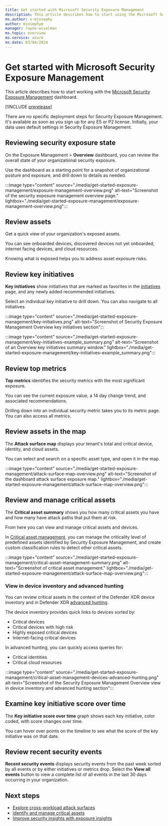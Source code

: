 ```yaml
---
title: Get started with Microsoft Security Exposure Management
description: This article describes how to start using the Microsoft Security Exposure Management dashboard
ms.author: v-mjosephy
author: mjosephym
manager: rayne-wiselman
ms.topic: overview
ms.service: azure
ms.date: 03/04/2024
---
```


# Get started with Microsoft Security Exposure Management

This article describes how to start working with the [Microsoft Security Exposure Management](microsoft-security-exposure-management.md) dashboard.

[!INCLUDE [prerelease](../includes//prerelease.md)]

There are no specific deployment steps for Security Exposure Management. It's available as soon as you sign up for any E5 or P2 license. Initially, your data uses default settings in Security Exposure Management.

## Reviewing security exposure state

On the Exposure Management > **Overview** dashboard, you can review the overall state of your organizational security exposure.

Use the dashboard as a starting point for a snapshot of organizational posture and exposure, and drill down to details as needed.

:::image type="content" source="./media/get-started-exposure-management/exposure-management-overview.png" alt-text="Screenshot of the security exposure management overview page." lightbox="./media/get-started-exposure-management/exposure-management-overview.png":::

## Review assets

Get a quick view of your organization's exposed assets. 

You can see onboarded devices, discovered devices not yet onboarded, internet facing devices, and cloud resources.

Knowing what is exposed helps you to address asset exposure risks.

## Review key initiatives

**Key initiatives** show initiatives that are marked as favorites in the [initiatives](initiatives.md) page, and any newly added recommended initiatives. 

Select an individual key initiative to drill down. You can also navigate to all initiatives.

:::image type="content" source="./media/get-started-exposure-management/key-initiatives.png" alt-text="Screenshot of Security Exposure Management Overview key initiatives section":::

:::image type="content" source="./media/get-started-exposure-management/key-initiatives-example_summary.png" alt-text="Screenshot of an Overview key initiatives summary window." lightbox="./media/get-started-exposure-management/key-initiatives-example_summary.png":::

## Review top metrics

**Top metrics** identifies the security metrics with the most significant exposure.

You can see the current exposure value, a 14 day change trend, and associated recommendations.

Drilling down into an individual security metric takes you to its metric page. You can also access all metrics.

## Review assets in the map

The **Attack surface map** displays your tenant's total and critical device, identity, and cloud assets.

You can select and search on a specific asset type, and open it in the map. 

:::image type="content" source="./media/get-started-exposure-management/attack-surface-map-overview.png" alt-text="Screenshot of the dashboard attack surface exposure map." lightbox="./media/get-started-exposure-management/attack-surface-map-overview.png":::

## Review and manage critical assets

The **Critical asset summary** shows you how many critical assets you have and how many have attack paths that put them at risk. 

From here you can view and manage critical assets and devices.

In [Critical asset management](critical-asset-management.md), you can manage the criticality level of predefined assets identified by Security Exposure Management, and create custom classification rules to detect other critical assets.

:::image type="content" source="./media/get-started-exposure-management/critical-asset-management-summary.png" alt-text="Screenshot of critical asset management." lightbox="./media/get-started-exposure-management/attack-surface-map-overview.png":::

### View in device inventory and advanced hunting

You can review critical assets in the context of the Defender XDR device inventory and in Defender XDR [advanced hunting](/microsoft-365/security/defender/advanced-hunting-overview.md).

The device inventory provides quick links to devices sorted by:

- Critical devices
- Critical devices with high risk
- Highly exposed critical devices
- Internet-facing critical devices

In advanced hunting, you can quickly access queries for:

- Critical identities
- Critical cloud resources  

:::image type="content" source="./media/get-started-exposure-management/critical-asset-management-devices-advanced-hunting.png" alt-text="Screenshot of the Security Exposure Management Overview view in device inventory and advanced hunting section":::

## Examine key initiative score over time

The **Key initiative score over time** graph shows each key initiative, color coded, with score changes over time.

You can hover over points on the timeline to see what the score of the key initiative was on that date.

## Review recent security events

**Recent security events** displays security events from the past week sorted by all events or by either initiatives or metrics drop. Select the **View all events** button to view a complete list of all events in the last 30 days occurring in your organization.

## Next steps

- [Explore cross-workload attack surfaces](attack-surface-management-overview.md)
- [Identify and manage critical assets](critical-asset-management.md)
- [Improve security insights with exposure insights](exposure-insights-overview.md)